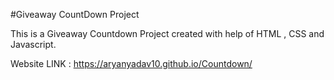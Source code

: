 #Giveaway CountDown Project

This is a Giveaway Countdown Project created with help of HTML , CSS and Javascript.

Website LINK :  https://aryanyadav10.github.io/Countdown/
